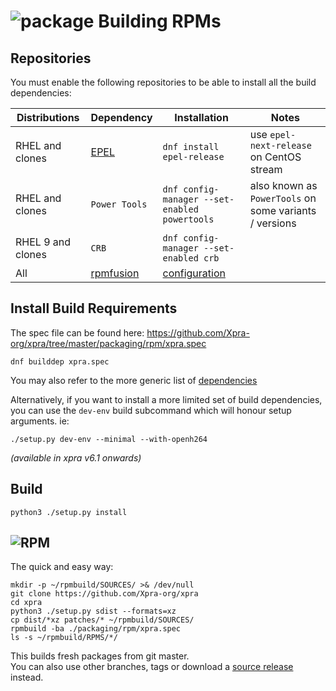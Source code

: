 # ![package](../images/icons/package.png) Building RPMs


## Repositories
You must enable the following repositories to be able to install all the build dependencies:

| Distributions     | Dependency                                         | Installation                                         | Notes                                                  |
|-------------------|----------------------------------------------------|------------------------------------------------------|--------------------------------------------------------|
| RHEL and clones   | [EPEL](https://docs.fedoraproject.org/en-US/epel/) | `dnf install epel-release`                           | use `epel-next-release` on CentOS stream               |
| RHEL and clones   | `Power Tools`                                      | `dnf config-manager --set-enabled powertools`        | also known as `PowerTools` on some variants / versions |
| RHEL 9 and clones | `CRB`                                              | `dnf config-manager --set-enabled crb`               |
| All               | [rpmfusion](https://rpmfusion.org/)                | [configuration](https://rpmfusion.org/Configuration) |

## Install Build Requirements
The spec file can be found here:
https://github.com/Xpra-org/xpra/tree/master/packaging/rpm/xpra.spec

```shell
dnf builddep xpra.spec
```
You may also refer to the more generic list of [dependencies](./Dependencies.md)

Alternatively, if you want to install a more limited set of build dependencies,
you can use the `dev-env` build subcommand which will honour setup arguments. ie:
```shell
./setup.py dev-env --minimal --with-openh264
```
_(available in xpra v6.1 onwards)_


## Build
```shell
python3 ./setup.py install
```

## ![RPM](../images/icons/rpm.png)
The quick and easy way:
```shell
mkdir -p ~/rpmbuild/SOURCES/ >& /dev/null
git clone https://github.com/Xpra-org/xpra
cd xpra
python3 ./setup.py sdist --formats=xz
cp dist/*xz patches/* ~/rpmbuild/SOURCES/
rpmbuild -ba ./packaging/rpm/xpra.spec
ls -s ~/rpmbuild/RPMS/*/
```
This builds fresh packages from git master.  
You can also use other branches, tags or download a [source release](https://xpra.org/src/) instead.
